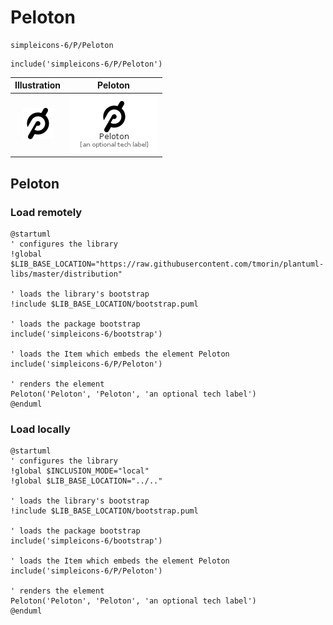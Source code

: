 # Peloton


```text
simpleicons-6/P/Peloton
```

```text
include('simpleicons-6/P/Peloton')
```



| Illustration | Peloton |
| :---: | :---: |
| ![illustration for Illustration](../../simpleicons-6/P/Peloton.png) | ![illustration for Peloton](../../simpleicons-6/P/Peloton.Local.png) |




## Peloton

### Load remotely
```plantuml
@startuml
' configures the library
!global $LIB_BASE_LOCATION="https://raw.githubusercontent.com/tmorin/plantuml-libs/master/distribution"

' loads the library's bootstrap
!include $LIB_BASE_LOCATION/bootstrap.puml

' loads the package bootstrap
include('simpleicons-6/bootstrap')

' loads the Item which embeds the element Peloton
include('simpleicons-6/P/Peloton')

' renders the element
Peloton('Peloton', 'Peloton', 'an optional tech label')
@enduml
```

### Load locally
```plantuml
@startuml
' configures the library
!global $INCLUSION_MODE="local"
!global $LIB_BASE_LOCATION="../.."

' loads the library's bootstrap
!include $LIB_BASE_LOCATION/bootstrap.puml

' loads the package bootstrap
include('simpleicons-6/bootstrap')

' loads the Item which embeds the element Peloton
include('simpleicons-6/P/Peloton')

' renders the element
Peloton('Peloton', 'Peloton', 'an optional tech label')
@enduml
```

